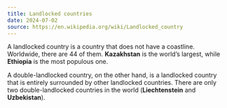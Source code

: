 ```yaml
---
title: Landlocked countries
date: 2024-07-02
source: https://en.wikipedia.org/wiki/Landlocked_country
---
```


A landlocked country is a country that does not have a coastline. Worldwide, there are 44 of them. **Kazakhstan** is the world’s largest, while **Ethiopia** is the most populous one.

A double-landlocked country, on the other hand, is a landlocked country that is entirely surrounded by other landlocked countries. There are only two double-landlocked countries in the world (**Liechtenstein** and **Uzbekistan**).
